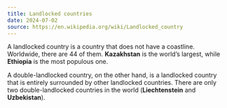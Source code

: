 ```yaml
---
title: Landlocked countries
date: 2024-07-02
source: https://en.wikipedia.org/wiki/Landlocked_country
---
```


A landlocked country is a country that does not have a coastline. Worldwide, there are 44 of them. **Kazakhstan** is the world’s largest, while **Ethiopia** is the most populous one.

A double-landlocked country, on the other hand, is a landlocked country that is entirely surrounded by other landlocked countries. There are only two double-landlocked countries in the world (**Liechtenstein** and **Uzbekistan**).
